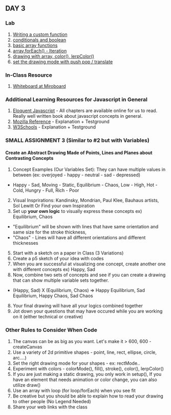 ## DAY 3 

### Lab
1. [Writing a custom function](https://editor.p5js.org/lee.inhye/sketches/IKpkfKgDT)
2. [conditionals and boolean](https://editor.p5js.org/lee.inhye/sketches/a4mTQrMUG)
3. [basic array functions](https://editor.p5js.org/lee.inhye/sketches/oMOe6WCH5)
4. [array.forEach() - Iteration](https://editor.p5js.org/lee.inhye/sketches/MoTuUP4mK)
5. [drawing with array, color(), lerpColor()](https://editor.p5js.org/lee.inhye/sketches/N7N9gwFCE)
6. [set the drawing mode with push pop / translate](https://editor.p5js.org/lee.inhye/sketches/B3a3izUGr)

### In-Class Resource
1. [Whiteboard at Miroboard](https://miro.com/app/board/uXjVOOHyf34=/)

### Additional Learning Resources for Javascript in General
1. [Eloquent Javascript](https://eloquentjavascript.net/) - All chapters are available online for us to read. Really well written book about javascript concepts in general. 
2. [Mozilla Reference](https://developer.mozilla.org/en-US/docs/Web/JavaScript/Reference/Statements) - Explanation + Testground
3. [W3Schools](https://www.w3schools.com/js/) - Explanation + Testground

### SMALL ASSIGNMENT 3 (Similar to #2 but with Variables)
#### Create an Abstract Drawing Made of Points, Lines and Planes about Contrasting Concepts
1. Concept Examples (Our Variables Set): They can have multiple values in between (ex: overjoyed - happy - neutral - sad - depressed)
- Happy - Sad, Moving - Static, Equilibrium - Chaos, Low - High, Hot - Cold, Hungry - Full, Rich - Poor
2. Visual Insprirations: Kandinsky, Mondrian, Paul Klee, Bauhaus artists, Sol Lewitt Or Find your own Inspiration
3. Set up **your own logic** to visually express these concepts ex) Equilibrium, Chaos
*  "Equilibrium" will be shown with lines that have same orientation and same size for the stroke thickness, 
* "Chaos" - Lines will have all different orientations and different thicknesses 
5. Start with a sketch on a paper in Class (3 Variations)
6. Create a p5 sketch of your idea with codes
7. When you are successful at visualizing one concept, create another one with different concepts ex) Happy, Sad
8. Now, combine two sets of concepts and see if you can create a drawing that can show multiple variable sets together.
- (Happy, Sad) X (Equilibrium, Chaos) => Happy Equilibrium, Sad Equilibrium, Happy Chaos, Sad Chaos
8. Your final drawing will have all your logics combined together
10. Jot down your questions that may have occured while you are working on it (either technical or creative) 

### Other Rules to Consider When Code
1. The canvas can be as big as you want. Let's make it > 600, 600 - createCanvas
2. Use a variety of 2d primitive shapes  - point, line, rect, ellipse, circle, arc....)
3. Set the right drawing mode for your shapes - ex: rectMode..
4. Experiment with colors - colorMode(), fill(), stroke(), color(), lerpColor()
5. If you are just making a static drawing, you only work in setup(), If you have an element that needs animation or color change, you can also utilize draw()
6. Use an array with loop (for loop/forEach) when you see fit
7. Be creative but you should be able to explain how to read your drawing to other people (No Legend Needed)
8. Share your web links with the class 
